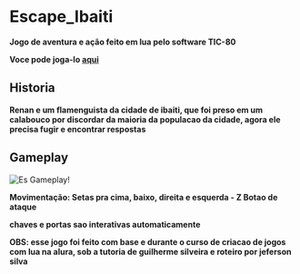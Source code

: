 # Escape_Ibaiti
**Jogo de aventura e ação feito em lua pelo software TIC-80**

**Voce pode joga-lo [aqui](https://cayozada.github.io/Escape_Ibaiti/)**
## Historia
**Renan e um flamenguista da cidade de ibaiti, que foi preso em um calabouco por discordar da maioria da populacao da cidade,
agora ele precisa fugir e encontrar respostas**
## Gameplay
![Es Gameplay!](https://cdn.discordapp.com/attachments/974114124608962611/1091877966180536360/moveset.gif "Escape_Ibaiti")

**Movimentação: Setas pra cima, baixo, direita e esquerda - Z Botao de ataque**

**chaves e portas sao interativas automaticamente**

**OBS: esse jogo foi feito com base e durante o curso de criacao de jogos com lua na alura, sob a tutoria de guilherme silveira e roteiro por jeferson silva**
